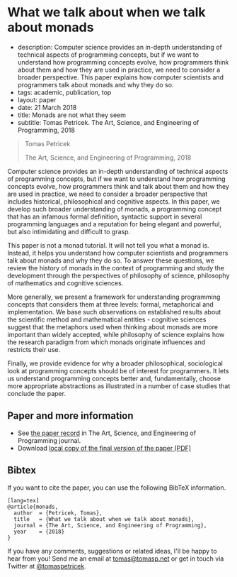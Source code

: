 # What we talk about when we talk about monads

 - description: Computer science provides an in-depth understanding of technical 
    aspects of programming concepts, but if we want to understand how programming concepts evolve, 
    how programmers think about them and how they are used in practice, we need to consider a 
    broader perspective. This paper explains how computer scientists and programmers talk about 
    monads and why they do so.
 - tags: academic, publication, top
 - layout: paper
 - date: 21 March 2018
 - title: Monads are not what they seem
 - subtitle: Tomas Petricek. The Art, Science, and Engineering of Programming, 2018

> Tomas Petricek
>
> The Art, Science, and Engineering of Programming, 2018

Computer science provides an in-depth understanding of technical aspects of
programming concepts, but if we want to understand how programming concepts evolve, how programmers 
think and talk about them and how they are used in practice, we need to consider a broader 
perspective that includes historical, philosophical and cognitive aspects.
In this paper, we develop such broader understanding of monads, a programming concept that has 
an infamous formal definition, syntactic support in several programming languages and a reputation 
for being elegant and powerful, but also intimidating and difficult to grasp. 

This paper is not a monad tutorial. It will not tell you what a monad is. Instead, it helps you 
understand how computer scientists and programmers talk about monads and why they do so. To answer 
these questions, we review the history of monads in the context of programming and study the development
through the perspectives of philosophy of science, philosophy of mathematics and cognitive sciences.

More generally, we present a framework for understanding programming concepts that considers them 
at three levels: formal, metaphorical and implementation. 
We base such observations on established results about the scientific method and mathematical 
entities - cognitive sciences suggest that the metaphors used when thinking about monads
are more important than widely accepted, while philosophy of science explains how the research 
paradigm from which monads originate influences and restricts their use. 

Finally, we provide evidence for why a broader philosophical, sociological look at programming 
concepts should be of interest for programmers. It lets us understand programming concepts better 
and, fundamentally, choose more appropriate abstractions as illustrated in a number of case studies
that conclude the paper.

## Paper and more information

 - See [the paper record](http://programming-journal.org/2018) in The Art, Science, and Engineering of Programming
   journal.
 - Download [local copy of the final version of the paper (PDF)](monads-programming.pdf)

## <a id="cite">Bibtex</a>
If you want to cite the paper, you can use the following BibTeX information.

    [lang=tex]
    @article{monads,
      author  = {Petricek, Tomas}, 
      title   = {What we talk about when we talk about monads},
      journal = {The Art, Science, and Engineering of Programming},
      year    = {2018}
    }

If you have any comments, suggestions or related ideas, I'll be happy to 
hear from you! Send me an email at [tomas@tomasp.net](mailto:tomas@tomasp.net)
or get in touch via Twitter at [@tomaspetricek](http://twitter.com/tomaspetricek).
